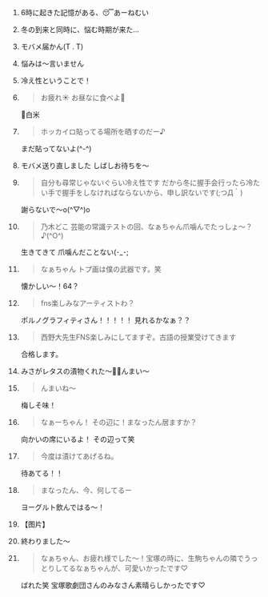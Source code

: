 1. 6時に起きた記憶がある、😴あーねむい

2. 冬の到来と同時に、悩む時期が来た…

3. モバメ届かん(T . T)

4. 悩みは〜言いません

5. 冷え性ということで！

6. > お疲れ☀️ お昼なに食べよ🍴

   🍚白米

7. > ホッカイロ貼ってる場所を晒すのだー♪

   まだ貼ってないよ(^-^)

8. モバメ送り直しました しばしお待ちを〜

9. > 自分も尋常じゃないぐらい冷え性です だから冬に握手会行ったら冷たい手で握手をしなければならないから、申し訳ないです(;つД｀)

   謝らないで〜o(^▽^)o

10. > 乃木どこ 芸能の常識テストの回、なぁちゃん爪噛んでたっしょ〜？♪(^O^)

    生きてきて 爪噛んだことない(･_･;

11. > なぁちゃん トプ画は僕の武器です。笑

    懐かしい〜！64？

12. > fns楽しみなアーティストわ？

    ポルノグラフィティさん！！！！！ 見れるかなぁ？？

13. > 西野大先生FNS楽しみにしてますぞ。古語の授業受けてきます

    合格します。

14. みさがレタスの漬物くれた〜🎵🎵んまい〜

15. > んまいね〜

    梅しそ味！

16. > なぁーちゃん！ その辺に！まなったん居ますか？

    向かいの席にいるよ！ その辺って笑

17. > 今度は漬けてあげるね。

    待あてる！！

18. > まなったん、今、何してるー

    ヨーグルト飲んではる〜！

19. 【图片】

20. 終わりました〜

21. > なぁちゃん、お疲れ様でした〜！宝塚の時に、生駒ちゃんの隣でうっとりしてるなぁちゃんが、可愛いかったです♡

    ばれた笑 宝塚歌劇団さんのみなさん素晴らしかったです♡


